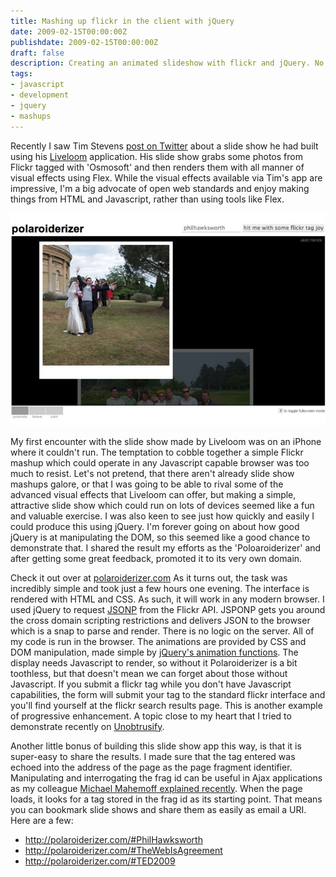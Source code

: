 ```yaml
---
title: Mashing up flickr in the client with jQuery
date: 2009-02-15T00:00:00Z
publishdate: 2009-02-15T00:00:00Z
draft: false
description: Creating an animated slideshow with flickr and jQuery. No Flash required.
tags:
- javascript
- development
- jquery
- mashups
---
```


Recently I saw Tim Stevens <a href="http://twitter.com/san1t1/status/1193906661">post on Twitter</a> about a slide show he had built using his <a href="http://www.liveloom.com/">Liveloom</a> application. His slide show grabs some photos from Flickr tagged with 'Osmosoft' and then renders them with all manner of visual effects using Flex.  While the visual effects available via Tim's app are impressive, I'm a big advocate of open web standards and enjoy making things from HTML and Javascript, rather than using tools like Flex.

<!--more-->
<img src="/images/polaroiderizer-a-slideshow-from-your-flickr-tags.jpg" alt=""></figure>

<p>
    My first encounter with the slide show made by Liveloom was on an iPhone where it couldn't run. The temptation to cobble together a simple Flickr mashup which could operate in any Javascript capable browser was too much to resist.  Let's not pretend, that there aren't already slide show mashups galore, or that I was going to be able to rival some of the advanced visual effects that Liveloom can offer, but making a simple, attractive slide show which could run on lots of devices seemed like a fun and valuable exercise.  I was also keen to see just how quickly and easily I could produce this using jQuery.  I'm forever going on about how good jQuery is at manipulating the DOM, so this seemed like a good chance to demonstrate that.  I shared the result my efforts as the 'Poloaroiderizer' and after getting some great feedback, promoted it to its very own domain.
</p>
<p>
    Check it out over at <a href="http://polaroiderizer.com">polaroiderizer.com</a> As it turns out, the task was incredibly simple and took just a few hours one evening. The interface is rendered with HTML and CSS. As such, it will work in any modern browser.  I used jQuery to request <a href="http://ajaxian.com/archives/jsonp-json-with-padding">JSONP</a> from the Flickr API. JSPONP gets you around the cross domain scripting restrictions and delivers JSON to the browser which is a snap to parse and render.  There is no logic on the server. All of my code is run in the browser.  The animations are provided by CSS and DOM manipulation, made simple by <a href="http://docs.jquery.com/Effects/animate">jQuery's animation functions</a>.  The display needs Javascript to render, so without it Polaroiderizer is a bit toothless, but that doesn't mean we can forget about those without Javascript. If you submit a flickr tag while you don't have Javascript capabilities, the form will submit your tag to the standard flickr interface and you'll find yourself at the flickr search results page.  This is another example of progressive enhancement. A topic close to my heart that I tried to demonstrate recently on <a href="http://unobtrusify.com">Unobtrusify</a>.
</p>
<p>
    Another little bonus of building this slide show app this way, is that it is super-easy to share the results. I made sure that the tag entered was echoed into the address of the page as the page fragment identifier. Manipulating and interrogating the frag id can be useful in Ajax applications as my colleague <a href="http://softwareas.com/fun-with-fragment-identifiers">Michael Mahemoff explained recently</a>.  When the page loads, it looks for a tag stored in the frag id as its starting point. That means you can bookmark slide shows and share them as easily as email a URI. Here are a few:
</p>
<ul>
    <li><a href="http://polaroiderizer.com/#PhilHawksworth">http://polaroiderizer.com/#PhilHawksworth</a></li>
    <li><a href="http://polaroiderizer.com/#TheWebIsAgreement">http://polaroiderizer.com/#TheWebIsAgreement</a></li>
    <li><a href="http://polaroiderizer.com/#TED2009">http://polaroiderizer.com/#TED2009</a></li>
</ul>



